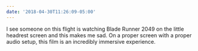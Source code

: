 ```yaml
---
date: '2018-04-30T11:26:09-05:00'
---
```

I see someone on this flight is watching Blade Runner 2049 on the little headrest screen and this makes me sad. On a proper screen with a proper audio setup, this film is an incredibly immersive experience.
